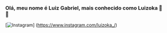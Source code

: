 ### Olá, meu nome é Luiz Gabriel, mais conhecido como Luizoka 👋😄

[![Instagram](https://img.shields.io/badge/Instagram-E4405F?style=for-the-badge&logo=instagram&logoColor=white)] (https://www.instagram.com/luizoka_/)
<!--
**Luizoka/Luizoka** is a ✨ _special_ ✨ repository because its `README.md` (this file) appears on your GitHub profile.

Here are some ideas to get you started:

- 🔭 I’m currently working on ...
- 🌱 I’m currently learning ...
- 👯 I’m looking to collaborate on ...
- 🤔 I’m looking for help with ...
- 💬 Ask me about ...
- 📫 How to reach me: ...
- 😄 Pronouns: ...
- ⚡ Fun fact: ...
-->
